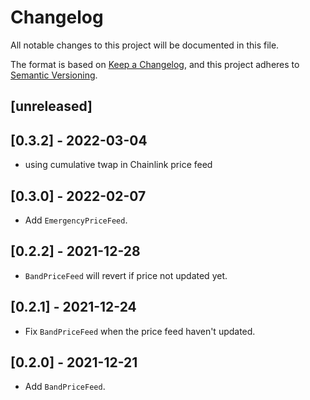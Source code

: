 # Changelog

All notable changes to this project will be documented in this file.

The format is based on [Keep a Changelog](https://keepachangelog.com/en/1.0.0/),
and this project adheres to [Semantic Versioning](https://semver.org/spec/v2.0.0.html).

## [unreleased]

## [0.3.2] - 2022-03-04

- using cumulative twap in Chainlink price feed

## [0.3.0] - 2022-02-07

- Add `EmergencyPriceFeed`.

## [0.2.2] - 2021-12-28

- `BandPriceFeed` will revert if price not updated yet.

## [0.2.1] - 2021-12-24

- Fix `BandPriceFeed` when the price feed haven't updated.

## [0.2.0] - 2021-12-21

- Add `BandPriceFeed`.

